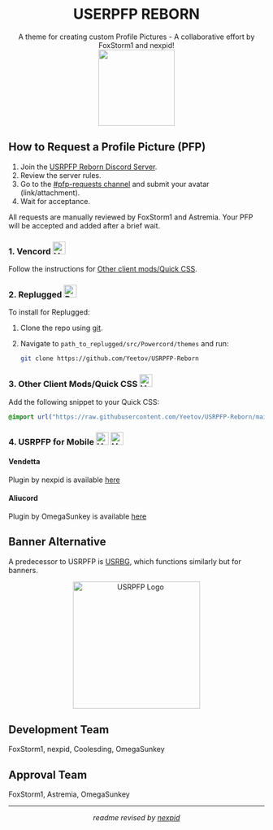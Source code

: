 <h1 align="center">USERPFP REBORN</h1>
<p align="center">
    A theme for creating custom Profile Pictures - A collaborative effort by FoxStorm1 and nexpid!
    <br>
    <img height=150 align="center" src="https://i.ibb.co/mbQJSKm/image-2023-07-16-112115872.png">
</p>

## How to Request a Profile Picture (PFP)

1. Join the [USRPFP Reborn Discord Server](https://dsc.gg/USRPFP).
2. Review the server rules.
3. Go to the [#pfp-requests channel](https://discord.com/channels/1129784704267210844/1130090223783641088) and submit your avatar (link/attachment).
4. Wait for acceptance.

All requests are manually reviewed by FoxStorm1 and Astremia. Your PFP will be accepted and added after a brief wait.

### 1. Vencord <img src="https://i.ibb.co/r7T3twT/cbghhgpcnddeihccjmnadmkaejncjndb-logo.webp" alt="Vencord Logo" height=25 />

Follow the instructions for [Other client mods/Quick CSS](#3-other-client-modsquick-css-).

### 2. Replugged <img src="https://i.ibb.co/6mdQKcH/109933208-s-200-v-4.png" alt="Replugged Logo" height=25 />

To install for Replugged:

1. Clone the repo using [git](https://docs.github.com/en/get-started/quickstart/set-up-git).
2. Navigate to `path_to_replugged/src/Powercord/themes` and run:

   ```sh
   git clone https://github.com/Yeetov/USRPFP-Reborn
   ```

### 3. Other Client Mods/Quick CSS <img src="https://i.ibb.co/r7T3twT/cbghhgpcnddeihccjmnadmkaejncjndb-logo.webp" alt="Vencord Logo" height=25 />

Add the following snippet to your Quick CSS:

```css
@import url("https://raw.githubusercontent.com/Yeetov/USRPFP-Reborn/main/db/dist.css");
```

### 4. USRPFP for Mobile <img src="https://i.ibb.co/vQFh0dy/112445065-s-280-v-4.png" alt="Vendetta Logo" height=25 /> <img src="https://i.ibb.co/VqR0z6X/78881422.png" alt="Vendetta Logo" height=25 />

#### Vendetta

Plugin by nexpid is available [here](https://vendetta.nexpid.xyz/usrpfp)

#### Aliucord

Plugin by OmegaSunkey is available [here](https://github.com/OmegaSunkey/awesomeplugins/raw/builds/UserPFP.zip)

## Banner Alternative

A predecessor to USRPFP is [USRBG](https://github.com/Discord-Custom-Covers/usrbg), which functions similarly but for banners.

<p align="center">
    <img src="https://i.imgur.com/HaFW8J6.png" alt="USRPFP Logo" height=250 />
</p>

## Development Team

FoxStorm1, nexpid, Coolesding, OmegaSunkey</p>

## Approval Team

FoxStorm1, Astremia, OmegaSunkey

---

<p align="center">
    <i>readme revised by <a href="https://github.com/nexpid">nexpid</a></i>
</p>
